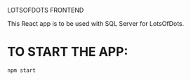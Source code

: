 LOTSOFDOTS FRONTEND

This React app is to be used with SQL Server for LotsOfDots.

# TO START THE APP:
    npm start

